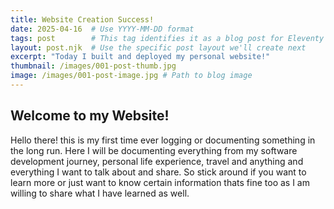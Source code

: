```yaml
---
title: Website Creation Success!
date: 2025-04-16  # Use YYYY-MM-DD format
tags: post        # This tag identifies it as a blog post for Eleventy
layout: post.njk  # Use the specific post layout we'll create next
excerpt: "Today I built and deployed my personal website!"
thumbnail: /images/001-post-thumb.jpg
image: /images/001-post-image.jpg # Path to blog image
---
```


## Welcome to my Website!

Hello there! this is my first time ever logging or documenting something in the long run. Here I will be documenting
everything from my software development journey, personal life experience, travel and anything and everything I want
to talk about and share. So stick around if you want to learn more or just want to know certain information thats fine
too as I am willing to share what I have learned as well.